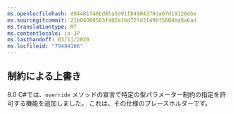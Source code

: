 ```yaml
---
ms.openlocfilehash: d04481f48bd85a5d91f84904379da07d19120dbe
ms.sourcegitcommit: 21b04008503f402a1bd72fd31496f5604bd8a6ad
ms.translationtype: MT
ms.contentlocale: ja-JP
ms.lasthandoff: 03/11/2020
ms.locfileid: "79484166"
---
```

## <a name="override-with-constraints"></a>制約による上書き

8\.0 C#では、`override` メソッドの宣言で特定の型パラメーター制約の指定を許可する機能を追加しました。 これは、その仕様のプレースホルダーです。
